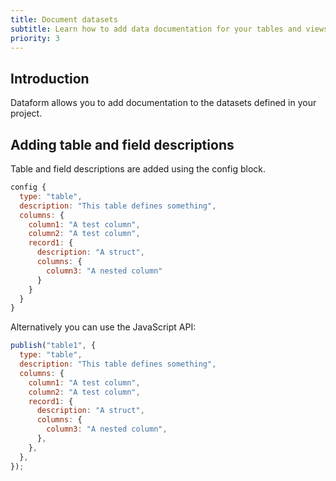 ```yaml
---
title: Document datasets
subtitle: Learn how to add data documentation for your tables and views.
priority: 3
---
```


## Introduction

Dataform allows you to add documentation to the datasets defined in your project.

## Adding table and field descriptions

Table and field descriptions are added using the config block.

```js
config {
  type: "table",
  description: "This table defines something",
  columns: {
    column1: "A test column",
    column2: "A test column",
    record1: {
      description: "A struct",
      columns: {
        column3: "A nested column"
      }
    }
  }
}

```

Alternatively you can use the JavaScript API:

```js
publish("table1", {
  type: "table",
  description: "This table defines something",
  columns: {
    column1: "A test column",
    column2: "A test column",
    record1: {
      description: "A struct",
      columns: {
        column3: "A nested column",
      },
    },
  },
});
```
